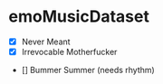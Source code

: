 # emoMusicDataset

- [x] Never Meant
- [x] Irrevocable Motherfucker
- [] Bummer Summer (needs rhythm)
